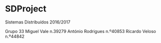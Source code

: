 # SDProject

Sistemas Distribuídos 2016/2017

Grupo 33
Miguel Vale n.39279
António Rodrigues n.º40853
Ricardo Veloso n.º44842


